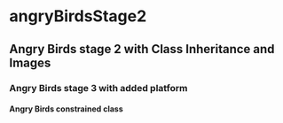 # angryBirdsStage2
## Angry Birds stage 2 with Class Inheritance and Images
### Angry Birds stage 3 with added platform
#### Angry Birds constrained class
